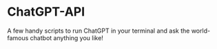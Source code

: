 # ChatGPT-API
A few handy scripts to run ChatGPT in your terminal and ask the world-famous chatbot anything you like!
